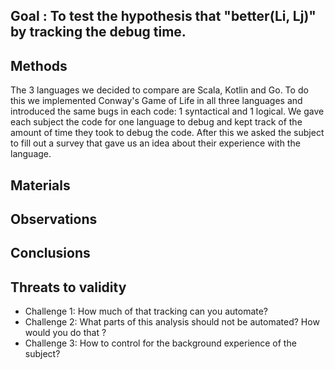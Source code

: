 ## Goal : To test the hypothesis that "better(Li, Lj)" by tracking the debug time.
## Methods 
The 3 languages we decided to compare are Scala, Kotlin and Go. To do this we implemented Conway's Game of Life in all three languages and introduced the same bugs in each code: 1 syntactical and 1 logical. We gave each subject the code for one language to debug and kept track of the amount of time they took to debug the code. After this we asked the subject to fill out a survey that gave us an idea about their experience with the language.   
## Materials
## Observations
## Conclusions
## Threats to validity
- Challenge 1: How much of that tracking can you automate?
- Challenge 2: What parts of this analysis should not be automated? How would you do that ?
- Challenge 3: How to control for the background experience of the subject?
